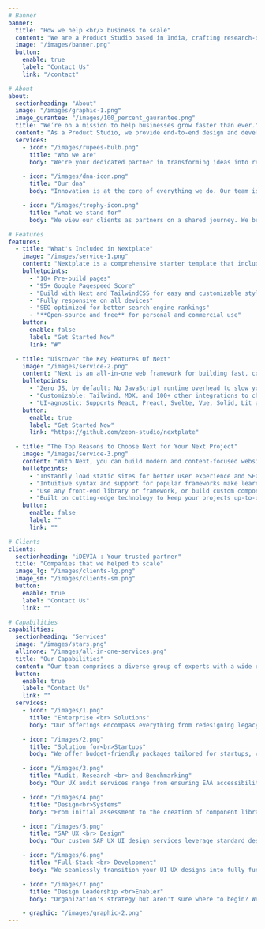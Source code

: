 ```yaml
---
# Banner
banner:
  title: "How we help <br/> business to scale"
  content: "We are a Product Studio based in India, crafting research-driven, conversion-oriented & user-friendly digital products."
  image: "/images/banner.png"
  button:
    enable: true
    label: "Contact Us"
    link: "/contact"

# About
about:
  sectionheading: "About"
  image: "/images/graphic-1.png"
  image_gurantee: "/images/100_percent_gaurantee.png"
  title: "We’re on a mission to help businesses grow faster than ever."
  content: "As a Product Studio, we provide end-to-end design and development services including research, wireframing, UI/UX design and development."
  services:
    - icon: "/images/rupees-bulb.png"
      title: "Who we are"
      body: "We're your dedicated partner in transforming ideas into reality. Your vision is our inspiration, and we're excited to help you achieve your goals."

    - icon: "/images/dna-icon.png"
      title: "Our dna"
      body: "Innovation is at the core of everything we do. Our team is driven by curiosity, creativity, and a passion for exploring new technologies and trends. We constantly seek fresh ideas and approaches to solve complex problems."

    - icon: "/images/trophy-icon.png"
      title: "what we stand for"
      body: "We view our clients as partners on a shared journey. We believe in close collaboration, working hand-in-hand with you to understand your vision, objectives, and challenges. Your success is our success."

# Features
features:
  - title: "What's Included in Nextplate"
    image: "/images/service-1.png"
    content: "Nextplate is a comprehensive starter template that includes everything you need to get started with your Next project. What's Included in Nextplate"
    bulletpoints:
      - "10+ Pre-build pages"
      - "95+ Google Pagespeed Score"
      - "Build with Next and TailwindCSS for easy and customizable styling"
      - "Fully responsive on all devices"
      - "SEO-optimized for better search engine rankings"
      - "**Open-source and free** for personal and commercial use"
    button:
      enable: false
      label: "Get Started Now"
      link: "#"

  - title: "Discover the Key Features Of Next"
    image: "/images/service-2.png"
    content: "Next is an all-in-one web framework for building fast, content-focused websites. It offers a range of exciting features for developers and website creators. Some of the key features are:"
    bulletpoints:
      - "Zero JS, by default: No JavaScript runtime overhead to slow you down."
      - "Customizable: Tailwind, MDX, and 100+ other integrations to choose from."
      - "UI-agnostic: Supports React, Preact, Svelte, Vue, Solid, Lit and more."
    button:
      enable: true
      label: "Get Started Now"
      link: "https://github.com/zeon-studio/nextplate"

  - title: "The Top Reasons to Choose Next for Your Next Project"
    image: "/images/service-3.png"
    content: "With Next, you can build modern and content-focused websites without sacrificing performance or ease of use."
    bulletpoints:
      - "Instantly load static sites for better user experience and SEO."
      - "Intuitive syntax and support for popular frameworks make learning and using Next a breeze."
      - "Use any front-end library or framework, or build custom components, for any project size."
      - "Built on cutting-edge technology to keep your projects up-to-date with the latest web standards."
    button:
      enable: false
      label: ""
      link: ""

# Clients
clients:
  sectionheading: "iDEVIA : Your trusted partner"
  title: "Companies that we helped to scale"
  image_lg: "/images/clients-lg.png"
  image_sm: "/images/clients-sm.png"
  button:
    enable: true
    label: "Contact Us"
    link: ""

# Capabilities
capabilities:
  sectionheading: "Services"
  image: "/images/stars.png"
  allinone: "/images/all-in-one-services.png"
  title: "Our Capabilities"
  content: "Our team comprises a diverse group of experts with a wide range of skills, from UI/UX design and web development to mobile app development and product strategy. This diversity allows us to tackle a broad spectrum of projects effectively."
  button:
    enable: true
    label: "Contact Us"
    link: ""
  services:
    - icon: "/images/1.png"
      title: "Enterprise <br> Solutions"
      body: "Our offerings encompass everything from redesigning legacy systems and creating new product designs to implementing design systems and conducting Enterprise UX audits."

    - icon: "/images/2.png"
      title: "Solution for<br>Startups"
      body: "We offer budget-friendly packages tailored for startups, covering everything from crafting compelling pitch decks to interactive prototypes. We help startups bring their ideas to life with a focus on achieving high customer conversion rates."

    - icon: "/images/3.png"
      title: "Audit, Research <br> and Benchmarking"
      body: "Our UX audit services range from ensuring EAA accessibility compliance to conducting heuristic evaluations and evaluating design systems. We'll optimize your products for maximum competitiveness and conversion potential."

    - icon: "/images/4.png"
      title: "Design<br>Systems"
      body: "From initial assessment to the creation of component libraries and ongoing improvement and support, we specialize in implementing and maintaining design systems that enhance your product's consistency and user experience."

    - icon: "/images/5.png"
      title: "SAP UX <br> Design"
      body: "Our custom SAP UX UI design services leverage standard design tools and SAP Fiori to simplify complex enterprise workflows. We transform them into user-friendly, engaging, and visually appealing experiences."

    - icon: "/images/6.png"
      title: "Full-Stack <br> Development"
      body: "We seamlessly transition your UI UX designs into fully functional products. Our full-stack development services create pixel-perfect front-end/UI solutions using cutting-edge technologies like HTML, Angular, React JS, JavaScript and WordPress."

    - icon: "/images/7.png"
      title: "Design Leadership <br>Enabler"
      body: "Organization's strategy but aren't sure where to begin? We have the expertise you need. Collaborating closely with executive teams, we guide your organization on the path to becoming design-centric."

    - graphic: "/images/graphic-2.png"
---
```


